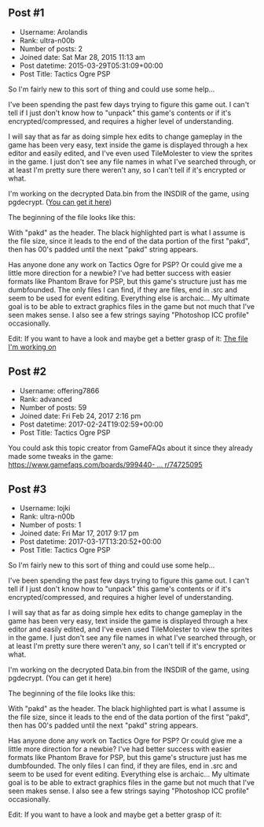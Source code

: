 ## Post #1
- Username: Arolandis
- Rank: ultra-n00b
- Number of posts: 2
- Joined date: Sat Mar 28, 2015 11:13 am
- Post datetime: 2015-03-29T05:31:09+00:00
- Post Title: Tactics Ogre PSP

So I'm fairly new to this sort of thing and could use some help...

I've been spending the past few days trying to figure this game out. I can't tell if I just don't know how to "unpack" this game's contents or if it's encrypted/compressed, and requires a higher level of understanding.

I will say that as far as doing simple hex edits to change gameplay in the game has been very easy, text inside the game is displayed through a hex editor and easily edited, and I've even used TileMolester to view the sprites in the game. I just don't see any file names in what I've searched through, or at least I'm pretty sure there weren't any, so I can't tell if it's encrypted or what.

I'm working on the decrypted Data.bin from the INSDIR of the game, using pgdecrypt. ([You can get it here](http://filetrip.net/dl?uL2pbAz8dp))

The beginning of the file looks like this:



With "pakd" as the header. The black highlighted part is what I assume is the file size, since it leads to the end of the data portion of the first "pakd", then has 00's padded until the next "pakd" string appears.





Has anyone done any work on Tactics Ogre for PSP? Or could give me a little more direction for a newbie? I've had better success with easier formats like Phantom Brave for PSP, but this game's structure just has me dumbfounded. The only files I can find, if they are files, end in .src and seem to be used for event editing. Everything else is archaic... My ultimate goal is to be able to extract graphics files in the game but not much that I've seen makes sense. I also see a few strings saying "Photoshop ICC profile" occasionally.

Edit: If you want to have a look and maybe get a better grasp of it: [The file I'm working on](https://www.mediafire.com/?tl4bcfqqv6r3535)
## Post #2
- Username: offering7866
- Rank: advanced
- Number of posts: 59
- Joined date: Fri Feb 24, 2017 2:16 pm
- Post datetime: 2017-02-24T19:02:59+00:00
- Post Title: Tactics Ogre PSP

You could ask this topic creator from GameFAQs about it since they already made some tweaks in the game: [https://www.gamefaqs.com/boards/999440- ... r/74725095](https://www.gamefaqs.com/boards/999440-tactics-ogre-let-us-cling-together/74725095)
## Post #3
- Username: lojki
- Rank: ultra-n00b
- Number of posts: 1
- Joined date: Fri Mar 17, 2017 9:17 pm
- Post datetime: 2017-03-17T13:20:52+00:00
- Post Title: Tactics Ogre PSP

So I'm fairly new to this sort of thing and could use some help...

I've been spending the past few days trying to figure this game out. I can't tell if I just don't know how to "unpack" this game's contents or if it's encrypted/compressed, and requires a higher level of understanding.

I will say that as far as doing simple hex edits to change gameplay in the game has been very easy, text inside the game is displayed through a hex editor and easily edited, and I've even used TileMolester to view the sprites in the game. I just don't see any file names in what I've searched through, or at least I'm pretty sure there weren't any, so I can't tell if it's encrypted or what.

I'm working on the decrypted Data.bin from the INSDIR of the game, using pgdecrypt. (You can get it here)

The beginning of the file looks like this:


With "pakd" as the header. The black highlighted part is what I assume is the file size, since it leads to the end of the data portion of the first "pakd", then has 00's padded until the next "pakd" string appears.


Has anyone done any work on Tactics Ogre for PSP? Or could give me a little more direction for a newbie? I've had better success with easier formats like Phantom Brave for PSP, but this game's structure just has me dumbfounded. The only files I can find, if they are files, end in .src and seem to be used for event editing. Everything else is archaic... My ultimate goal is to be able to extract graphics files in the game but not much that I've seen makes sense. I also see a few strings saying "Photoshop ICC profile" occasionally.

Edit: If you want to have a look and maybe get a better grasp of it:
